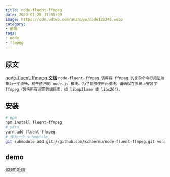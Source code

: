 ```yaml
---
title: node-fluent-ffmpeg
date: 2023-01-28 11:55:09
image: https://cdn.wdtwo.com/anzhiyu/node122345.webp
category: 
- 前端
tags: 
- node
- ffmpeg
---
```


## 原文
[node-fluent-ffmpeg 文档](https://luneshao.github.io/2020/2020-04-07-fluent-ffmpeg-api/)
`node-fluent-ffmpeg 该库将 ffmpeg 的复杂命令行用法抽象为一个流畅，易于使用的 node.js 模块。为了能够使用此模块，请确保在系统上安装了ffmpeg（包括所有必需的编码库，如 libmp3lame 或 libx264）。`

<!--more-->
## 安装
```bash
# npm
npm install fluent-ffmpeg
# yarn
yarn add fluent-ffmpeg
# 作为一个 submodule
git submodule add git://github.com/schaermu/node-fluent-ffmpeg.git vendor/fluent-ffmpeg
```
## demo
[examples](https://github.com/fluent-ffmpeg/node-fluent-ffmpeg/tree/master/examples)

























